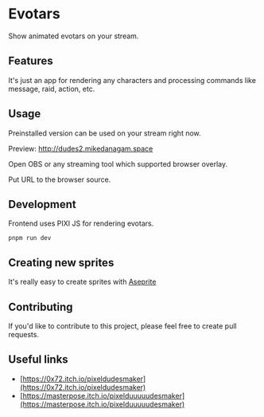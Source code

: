 # Evotars

Show animated evotars on your stream.

## Features

It's just an app for rendering any characters and processing commands like message, raid, action, etc.

## Usage

Preinstalled version can be used on your stream right now.

Preview: http://dudes2.mikedanagam.space

Open OBS or any streaming tool which supported browser overlay.

Put URL to the browser source.

## Development

Frontend uses PIXI JS for rendering evotars.

```
pnpm run dev
```

## Creating new sprites

It's really easy to create sprites with [Aseprite](https://github.com/aseprite/aseprite)

## Contributing

If you'd like to contribute to this project, please feel free to create pull requests.

## Useful links

- [https://0x72.itch.io/pixeldudesmaker](https://0x72.itch.io/pixeldudesmaker)
- [https://masterpose.itch.io/pixelduuuuudesmaker](https://masterpose.itch.io/pixelduuuuudesmaker)
